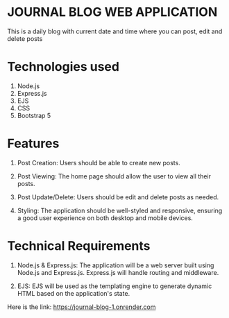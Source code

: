# JOURNAL BLOG WEB APPLICATION

This is a daily blog with current date and time where you can post, edit and delete posts

# Technologies used 

1. Node.js
2. Express.js
3. EJS
4. CSS
5. Bootstrap 5

# Features

1. Post Creation: Users should be able to create new posts.

2. Post Viewing: The home page should allow the user to view all their posts.

3. Post Update/Delete: Users should be edit and delete posts as needed.

3. Styling: The application should be well-styled and responsive, ensuring a good user experience on both desktop and mobile devices.

# Technical Requirements

1. Node.js & Express.js: The application will be a web server built using Node.js and Express.js. Express.js will handle routing and middleware.

2. EJS: EJS will be used as the templating engine to generate dynamic HTML based on the application's state.

Here is the link: https://journal-blog-1.onrender.com
